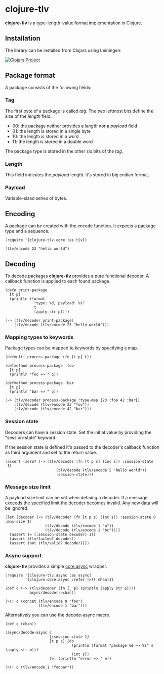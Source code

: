 # clojure-tlv

**clojure-tlv** is a type-length-value format implementation in Clojure.

## Installation

The library can be installed from Clojars using Leiningen:

[![Clojars Project](http://clojars.org/zcfux/clojure-tlv/latest-version.svg)](https://clojars.org/zcfux/clojure-tlv)

## Package format

A package consists of the following fields:

### Tag

The first byte of a package is called *tag*. The two leftmost bits define the
size of the *length* field.

* 00: the package neither provides a *length* nor a *payload* field
* 01: the length is stored in a single byte
* 10: the length is stored in a word
* 11: the length is stored in a double word

The package type is stored in the other six bits of the *tag*.

### Length

This field indicates the *payload* length. It's stored in big endian format.

### Payload

Variable-sized series of bytes.

## Encoding

A package can be created with the encode function. It expects a package type
and a sequence.

	(require '[clojure-tlv.core :as tlv])

	(tlv/encode 23 "hello world")

## Decoding

To decode packages **clojure-tlv** provides a pure functional decoder. A
callback function is applied to each found package.

	(defn print-package
	  [t p]
	  (println (format
	             "type: %d, payload: %s"
	             t
	             (apply str p))))

	(-> (tlv/decoder print-package)
	    (tlv/decode (tlv/encode 23 "hello world")))

### Mapping types to keywords

Package types can be mapped to keywords by specifying a map.

	(defmulti process-package (fn [t p] t))

	(defmethod process-package :foo
	  [t p]
	  (println "foo => " p))

	(defmethod process-package :bar
	  [t p]
	  (println "bar => " p))

	(-> (tlv/decoder process-package :type-map {23 :foo 42 :bar})
	    (tlv/decode (tlv/encode 23 "foo"))
	    (tlv/decode (tlv/encode 42 "bar")))

### Session state

Decoders can have a session state. Set the initial value by providing the
"session-state" keyword.

If the session state is defined it's passed to the decoder's callback function
as third argument and set to the return value.

	(assert (zero? (-> (tlv/decoder (fn [t p s] (inc s)) :session-state -1)
                           (tlv/decode (tlv/encode 5 "hello world"))
                           :session-state)))

### Message size limit

A payload size limit can be set when defining a decoder. If a message exceeds the
specified limit the decoder becomes invalid. Any new data will be ignored.

	(let [decoder (-> (tlv/decoder (fn [t p s] (inc s)) :session-state 0 :max-size 1)
	                  (tlv/decode (tlv/encode 1 "a"))
	                  (tlv/decode (tlv/encode 1 "bc")))]
	  (assert (= (:session-state decoder) 1))
	  (assert (tlv/failed? decoder))
	  (assert (not (tlv/valid? decoder))))

### Async support

**clojure-tlv** provides a simple [core.async](https://github.com/clojure/core.async) wrapper.

	(require '[clojure-tlv.async :as async]
	         '[clojure.core.async :refer [>!! chan]])

	(def c (-> (tlv/decoder (fn [_ p] (println (apply str p))))
	           async/decoder->chan))

	(>!! c (concat (tlv/encode 0 "foo")
	               (tlv/encode 1 "bar")))

Alternatively you can use the decode-async macro.

	(def c (chan))

	(async/decode-async c
	                    {:session-state 1}
	                    [t p s] (do
	                              (println (format "package %d => %s" s (apply str p)))
	                              (inc s))
	                    [e] (println "error => " e))

	(>!! c (tlv/encode 1 "foobar"))
